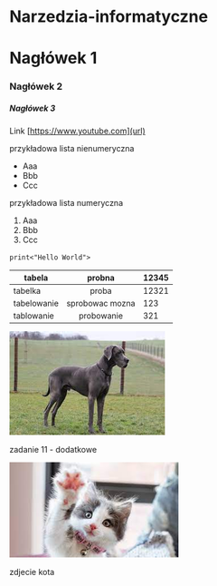 # Narzedzia-informatyczne
# Nagłówek 1
### Nagłówek 2
##### Nagłówek 3
Link [https://www.youtube.com](url)


przykładowa lista nienumeryczna
- Aaa
- Bbb
- Ccc

przykładowa lista numeryczna
1. Aaa
2. Bbb
3. Ccc


```p
print<"Hello World">
```

|tabela     |probna          |12345  |
|-----------|:--------------:|-------|
|tabelka    |proba           |12321  |
|tabelowanie|sprobowac mozna |123    |
|tablowanie |probowanie      |321    |

![zdjecie psa](animals/dog.jpg)

zadanie 11 - dodatkowe

![zdjecie kota](animals/cat.jpg)

zdjecie kota
